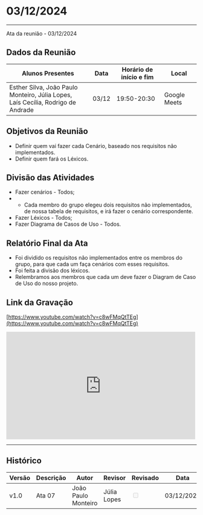 # 03/12/2024
---

Ata da reunião - 03/12/2024

## Dados da Reunião


| Alunos Presentes | Data | Horário de início e fim | Local |
| -------- | ------- | ------- | ------- |
| Esther Silva, João Paulo Monteiro, Júlia Lopes,<br> Laís Cecília, Rodrigo de Andrade | 03/12 | 19:50-20:30 | Google Meets |

## Objetivos da Reunião

- Definir quem vai fazer cada Cenário, baseado nos requisitos não implementados.
- Definir quem fará os Léxicos.

## Divisão das Atividades

- Fazer cenários - Todos;
- - Cada membro do grupo elegeu dois requisitos não implementados, de nossa tabela de requisitos, e irá fazer o cenário correspondente.
- Fazer Léxicos - Todos;
- Fazer Diagrama de Casos de Uso - Todos.

## Relatório Final da Ata

- Foi dividido os requisitos não implementados entre os membros do grupo, para que cada um faça cenários com esses requisitos.
- Foi feita a divisão dos léxicos.
- Relembramos aos membros que cada um deve fazer o Diagram de Caso de Uso do nosso projeto.

## Link da Gravação

[https://www.youtube.com/watch?v=c8wFMqQtTEg](https://www.youtube.com/watch?v=c8wFMqQtTEg)

<iframe width="500" height="285" src="https://www.youtube.com/embed/-c8wFMqQtTEg" title="[2024-2] Requisitos - Grupo 2 - 03/12/2024" frameborder="0" allow="accelerometer; autoplay; clipboard-write; encrypted-media; gyroscope; picture-in-picture; web-share" referrerpolicy="strict-origin-when-cross-origin" allowfullscreen></iframe>

---

## Histórico


| Versão | Descrição                  | Autor                   | Revisor                  | Revisado | Data       |
|--------|----------------------------|-------------------------|--------------------------|-------|-----|
| v1.0   | Ata 07                     | João Paulo Monteiro     | Júlia Lopes| <input type="checkbox" onclick="return false;" disabled />| 03/12/2024 |
